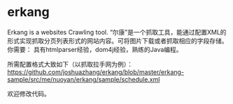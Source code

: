 erkang
======

Erkang is a websites Crawling tool.
“尔康”是一个抓取工具，能通过配置XML的形式实现抓取分页列表形式的网站内容。可将图片下载或者抓取相应的字段存储。
你需要：
具有htmlparser经验，dom4j经验，熟练的Java编程。

所需配置格式大致如下（以抓取拉手网为例）：
https://github.com/joshuazhang/erkang/blob/master/erkang-sample/src/me/nuoyan/erkang/sample/schedule.xml

欢迎修改代码。
